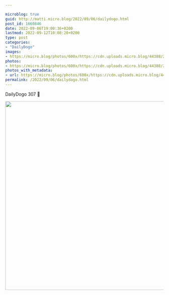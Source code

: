 ```yaml
---

microblog: true
guid: http://matti.micro.blog/2022/09/06/dailydogo.html
post_id: 1660846
date: 2022-09-06T19:00:36+0200
lastmod: 2022-09-12T10:08:20+0200
type: post
categories:
- "DailyDogo"
images:
- https://micro.blog/photos/600x/https://cdn.uploads.micro.blog/44388/2022/ee115c9232.jpg
photos:
- https://micro.blog/photos/600x/https://cdn.uploads.micro.blog/44388/2022/ee115c9232.jpg
photos_with_metadata:
- url: https://micro.blog/photos/600x/https://cdn.uploads.micro.blog/44388/2022/ee115c9232.jpg
permalink: /2022/09/06/dailydogo.html
---
```

DailyDogo 307 🐶

<img src="https://micro.blog/photos/600x/https://blog.martin-haehnel.de/uploads/2022/ee115c9232.jpg" width="600" height="600" alt="" />
